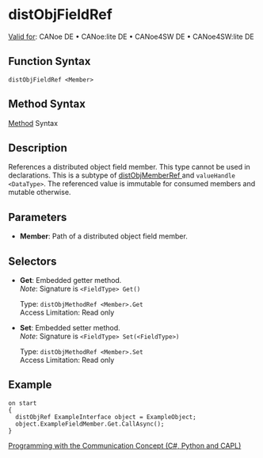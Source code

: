 # distObjFieldRef

[Valid for](../../../Shared/FeatureAvailability.md): CANoe DE • CANoe:lite DE • CANoe4SW DE • CANoe4SW:lite DE

## Function Syntax

`distObjFieldRef <Member>`

## Method Syntax

[Method](../../../Shared/CAPL/General/ClassesAndObjects.md) Syntax

## Description

References a distributed object field member. This type cannot be used in declarations. This is a subtype of [distObjMemberRef <Member>](CAPLfunctiondistObjMemberRef.md) and `valueHandle <DataType>`. The referenced value is immutable for consumed members and mutable otherwise.

## Parameters

- **Member**: Path of a distributed object field member.

## Selectors

- **Get**: Embedded getter method.  
  *Note*: Signature is `<FieldType> Get()`

  Type: `distObjMethodRef <Member>.Get`  
  Access Limitation: Read only

- **Set**: Embedded setter method.  
  *Note*: Signature is `<FieldType> Set(<FieldType>)`

  Type: `distObjMethodRef <Member>.Set`  
  Access Limitation: Read only

## Example

```plaintext
on start
{
  distObjRef ExampleInterface object = ExampleObject;
  object.ExampleFieldMember.Get.CallAsync();
}
```

[Programming with the Communication Concept (C#, Python and CAPL)](../../../CANoeCANalyzer/CommunicationConcept/Programming/CCP.md)
